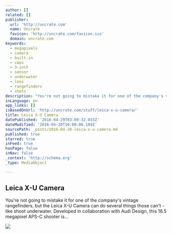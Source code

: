 ```yaml
---
author: []
related: []
publisher:
  url: 'http://uncrate.com'
  name: Uncrate
  favicon: 'http://uncrate.com/favicon.ico'
  domain: uncrate.com
keywords:
  - megapixels
  - camera
  - built-in
  - cmos
  - 3-inch
  - sensor
  - underwater
  - lens
  - rangefinders
  - shots
description: "You're not going to mistake it for one of the company's vintage rangefinders, but the Leica X-U Camera can do several things those can't - like shoot underwater. Developed in collaboration with Audi Design, this 16.5 megapixel APS-C shooter is..."
inLanguage: en
app_links: []
isBasedOnUrl: 'http://uncrate.com/stuff/leica-x-u-camera/'
title: Leica X-U Camera
datePublished: '2016-04-29T03:09:32.033Z'
dateModified: '2016-04-20T10:00:06.189Z'
sourcePath: _posts/2016-04-20-leica-x-u-camera.md
published: true
starred: true
inFeed: true
hasPage: false
inNav: false
_context: 'http://schema.org'
_type: MediaObject

---
```

<article style=""><h1>Leica X-U Camera</h1><p>You're not going to mistake it for one of the company's vintage rangefinders, but the Leica X-U Camera can do several things those can't - like shoot underwater. Developed in collaboration with Audi Design, this 16.5 megapixel APS-C shooter is...</p><img src="http://uncrate.com/p/2016/01/leica-x-u.jpg" /></article>